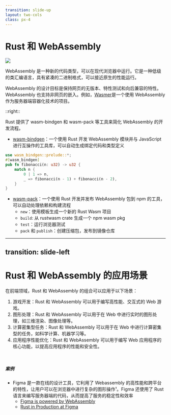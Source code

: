 ```yaml
---
transition: slide-up
layout: two-cols
class: px-4
---
```


# Rust 和 WebAssembly

<img src="https://webassembly.org/css/webassembly.svg" />

WebAssembly 是一种新的代码类型，可以在现代浏览器中运行。它是一种低级的类汇编语言，具有紧凑的二进制格式，可以接近原生的性能运行。

WebAssembly 的设计目标是保持网页的无版本、特性测试和向后兼容的特性。WebAssembly 也支持非网页的嵌入。例如，[Wasmer](https://wasmer.io/)是一个使用 WebAssembly 作为服务器端容器化技术的项目。

::right::

Rust 提供了 wasm-bindgen 和 wasm-pack 等工具来简化 WebAssembly 的开发流程。

- [wasm-bindgen](https://github.com/rustwasm/wasm-bindgen)：一个使用 Rust 开发 WebAssembly 模块并与 JavaScript 进行互操作的工具库，可以自动生成绑定代码和类型定义

```rust
use wasm_bindgen::prelude::*;
#[wasm_bindgen]
pub fn fibonacci(n: u32) -> u32 {
    match n {
        0 | 1 => n,
        _ => fibonacci(n - 1) + fibonacci(n - 2),
    }
}
```

- [wasm-pack](https://github.com/rustwasm/wasm-pack)：一个使用 Rust 开发并发布 WebAssembly 包到 npm 的工具，可以自动处理依赖和构建流程
  - `new`：使用模板生成一个新的 Rust Wasm 项目
  - `build`: 从 rustwasm crate 生成一个 npm wasm pkg
  - `test`：运行浏览器测试
  - `pack` 和 `publish`：创建压缩包，发布到镜像仓库


---
transition: slide-left
---

# Rust 和 WebAssembly 的应用场景

在前端领域，Rust 和 WebAssembly 的组合可以应用于以下场景：
1. 游戏开发：Rust 和 WebAssembly 可以用于编写高性能、交互式的 Web 游戏。
2. 图形处理：Rust 和 WebAssembly 可以用于在 Web 中进行实时的图形处理，如三维渲染、图像处理等。
3. 计算密集型任务：Rust 和 WebAssembly 可以用于在 Web 中进行计算密集型的任务，如科学计算、机器学习等。
4. 应用程序性能优化：Rust 和 WebAssembly 可以用于编写 Web 应用程序的核心功能，以提高应用程序的性能和安全性。

<br />

##### 案例

- Figma 是一款在线的设计工具，它利用了 Webassembly 的高性能和跨平台的特性，让用户可以在浏览器中进行复杂的图形操作¹。Figma 还使用了 Rust 语言来编写服务器端的代码，从而提高了服务的稳定性和效率
    - [Figma is powered by WebAssembly](https://www.figma.com/blog/webassembly-cut-figmas-load-time-by-3x/)
    - [Rust in Production at Figma](https://www.figma.com/blog/rust-in-production-at-figma/)


<!--
Rust 的优势有：
- Rust 可以在不同的平台上运行，也可以用作函数式、静态类型和系统编程语言¹。
- Rust 比它继承的语言更安全，因为它强制使用所有权和借用机制来管理内存²。
- Rust 不需要额外的软件来编译 Rust 程序，只需要操作系统¹。
- Rust 的代码是可重用的，可以方便地创建模块和库¹。
- Rust 支持复杂的数据类型，如元组、枚举、结构体和特征¹。

Rust 的缺点有：
- Rust 有一个陡峭的学习曲线，因为它有很多独特的概念和规则²。
- Rust 的编译时间较长，因为它进行了很多检查和优化²。
- Rust 的生态系统还不够成熟，一些库和工具可能还不完善或缺乏文档⁴。

webassembly 的优势有：
- webassembly 的文件很小，可以让用户更快地加载网页⁵。
- webassembly 可以运行接近原生代码的速度，而不需要安装、本地安全问题或占用磁盘空间⁵。
- webassembly 可以使用与 JavaScript 相同的 web API⁵。
- webassembly 可以将多种编程语言编译成机器码⁵。
- webassembly 的二进制文件可以让人类更容易地调试，因为它们可以转换成文本格式⁵。
- webassembly 支持服务器端提前编译，使得它比 JavaScript 更快⁶。

webassembly 的缺点有：
- webassembly 还需要一个小型的运行时环境来加载客户端，并且可能会受到浏览器兼容性的限制⁶。
- webassembly 还没有支持垃圾回收、异常处理、多线程等一些重要的特性⁷[8]^。
- webassembly 还没有一个统一的标准库或包管理器，开发者需要自己选择或创建合适的工具链和依赖项⁸
 -->
